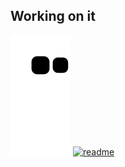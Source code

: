 ## Working on it 

![snake gif](https://github.com/Lyuzk/Lyuzk/blob/output/github-contribution-grid-snake.svg)
[![readme](https://github-readme-stats.vercel.app/api/pin/?username=Lyuzk&repo=Lyuzk&theme=react)](https://github.com/Lyuzk/Lyuzk)

<!--
**Lyuzk/Lyuzk** is a ✨ _special_ ✨ repository because its `README.md` (this file) appears on your GitHub profile.

Here are some ideas to get you started:

- 🔭 I’m currently working on ...
- 🌱 I’m currently learning ...
- 👯 I’m looking to collaborate on ...
- 🤔 I’m looking for help with ...
- 💬 Ask me about ...
- 📫 How to reach me: ...
- 😄 Pronouns: ...
- ⚡ Fun fact: ...
-->

